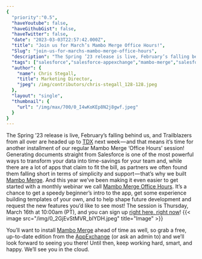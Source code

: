 ```yaml
---
{
  "priority":"0.5",
  "haveYoutube": false,
  "haveGithubGist": false,
  "haveTwitter": false,
  "date": "2023-03-03T22:57:42.000Z",
  "title": "Join us for March’s Mambo Merge Office Hours!",
  "Slug": "join-us-for-marchs-mambo-merge-office-hours",
  "description": "The Spring ’23 release is live, February’s falling behind us, and Trailblazers from all over are headed up to <a href="https://medium.com/creme-de-la-crm/trailblazerdx-is-two-weeks-out-d7fbc26a6dee">TDX</a> next week — and that means it’s time for another installment of our regular Mambo Merge ‘Office Hours’ session!.",
  "tags": ["salesforce","salesforce-appexchange","mambo-merge","salesforce-app","appexchange"],
  "author": {
    "name": Chris Stegall,
    "title": Marketing Director,
    "jpeg": /img/contributors/chris-stegall_128-128.jpeg
  },
  "layout": "single",
  "thumbnail": {
    "url": "/img/max/700/0_I4wKoKEp8N2j8gwf.jpeg"
  }
}
---
```

The Spring ’23 release is live, February’s falling behind us, and Trailblazers from all over are headed up to [TDX](https://medium.com/creme-de-la-crm/trailblazerdx-is-two-weeks-out-d7fbc26a6dee) next week — and that means it’s time for another installment of our regular Mambo Merge ‘Office Hours’ session!
Generating documents straight from Salesforce is one of the most powerful ways to transform your data into time-savings for your team and, while there are a lot of apps that claim to fit the bill, as partners we often found them falling short in terms of simplicity and support — that’s why we built [Mambo Merge](https://appexchange.salesforce.com/appxListingDetail?listingId=a0N3u00000MBinOEAT). And this year we’ve been making it even easier to get started with a monthly webinar we call [Mambo Merge Office Hours](https://cloud.news.mambomerge.app/officehours).
It’s a chance to get a speedy beginner’s intro to the app, get some experience building templates of your own, and to help shape future development and request the new features you’d like to see most!
The session is Thursday, March 16th at 10:00am (PT), and you can sign up [right here, right now](https://cloud.news.mambomerge.app/officehours)!
{{< image src="/img/0_2GjEvStMVR_bIYDH.jpeg" title="Image" >}}

You’ll want to install [Mambo Merge](https://appexchange.salesforce.com/appxListingDetail?listingId=a0N3u00000MBinOEAT) ahead of time as well, so grab a free, up-to-date edition from the [AppExchange](https://appexchange.salesforce.com/appxListingDetail?listingId=a0N3u00000MBinOEAT) (or ask an admin to) and we’ll look forward to seeing you there!
Until then, keep working hard, smart, and happy. We’ll see you in the cloud.
